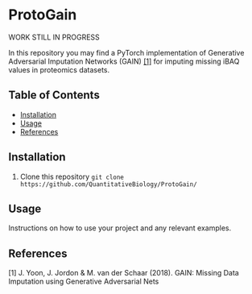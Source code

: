 # ProtoGain
WORK STILL IN PROGRESS

In this repository you may find a PyTorch implementation of Generative Adversarial Imputation Networks (GAIN) [[1]](#1) for imputing missing iBAQ values in proteomics datasets.

## Table of Contents

- [Installation](#installation)
- [Usage](#usage)
- [References](#reference)

## Installation

1. Clone this repository  `git clone https://github.com/QuantitativeBiology/ProtoGain/`

## Usage

Instructions on how to use your project and any relevant examples.



## References
<a id="1">[1]</a> 
J. Yoon, J. Jordon & M. van der Schaar (2018). GAIN: Missing Data Imputation using Generative Adversarial Nets
